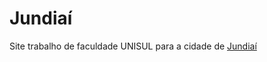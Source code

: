 # Jundiaí

Site trabalho de faculdade UNISUL para a cidade de [Jundiaí]

[Jundiaí]:https://frkr.github.io/jundiai
